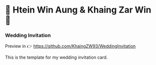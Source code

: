 # :sparkling_heart: Htein Win Aung & Khaing Zar Win :sparkling_heart:
### Wedding Invitation

Preview in :point_right: https://github.com/KhaingZW93/WeddingInvitation

This is the template for my wedding invitation card.
